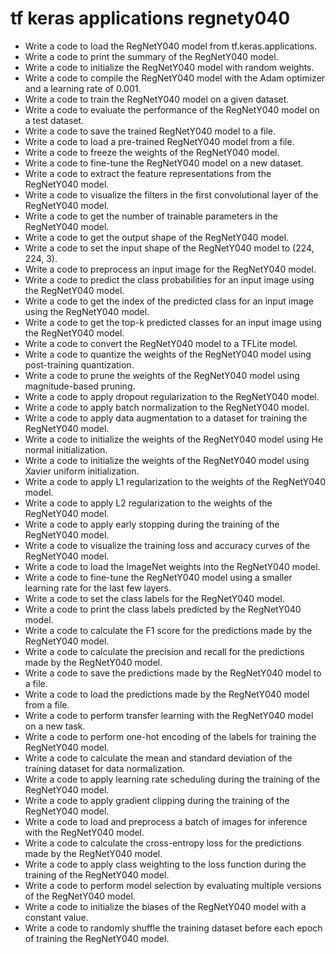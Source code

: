 # tf keras applications regnety040

- Write a code to load the RegNetY040 model from tf.keras.applications.
- Write a code to print the summary of the RegNetY040 model.
- Write a code to initialize the RegNetY040 model with random weights.
- Write a code to compile the RegNetY040 model with the Adam optimizer and a learning rate of 0.001.
- Write a code to train the RegNetY040 model on a given dataset.
- Write a code to evaluate the performance of the RegNetY040 model on a test dataset.
- Write a code to save the trained RegNetY040 model to a file.
- Write a code to load a pre-trained RegNetY040 model from a file.
- Write a code to freeze the weights of the RegNetY040 model.
- Write a code to fine-tune the RegNetY040 model on a new dataset.
- Write a code to extract the feature representations from the RegNetY040 model.
- Write a code to visualize the filters in the first convolutional layer of the RegNetY040 model.
- Write a code to get the number of trainable parameters in the RegNetY040 model.
- Write a code to get the output shape of the RegNetY040 model.
- Write a code to set the input shape of the RegNetY040 model to (224, 224, 3).
- Write a code to preprocess an input image for the RegNetY040 model.
- Write a code to predict the class probabilities for an input image using the RegNetY040 model.
- Write a code to get the index of the predicted class for an input image using the RegNetY040 model.
- Write a code to get the top-k predicted classes for an input image using the RegNetY040 model.
- Write a code to convert the RegNetY040 model to a TFLite model.
- Write a code to quantize the weights of the RegNetY040 model using post-training quantization.
- Write a code to prune the weights of the RegNetY040 model using magnitude-based pruning.
- Write a code to apply dropout regularization to the RegNetY040 model.
- Write a code to apply batch normalization to the RegNetY040 model.
- Write a code to apply data augmentation to a dataset for training the RegNetY040 model.
- Write a code to initialize the weights of the RegNetY040 model using He normal initialization.
- Write a code to initialize the weights of the RegNetY040 model using Xavier uniform initialization.
- Write a code to apply L1 regularization to the weights of the RegNetY040 model.
- Write a code to apply L2 regularization to the weights of the RegNetY040 model.
- Write a code to apply early stopping during the training of the RegNetY040 model.
- Write a code to visualize the training loss and accuracy curves of the RegNetY040 model.
- Write a code to load the ImageNet weights into the RegNetY040 model.
- Write a code to fine-tune the RegNetY040 model using a smaller learning rate for the last few layers.
- Write a code to set the class labels for the RegNetY040 model.
- Write a code to print the class labels predicted by the RegNetY040 model.
- Write a code to calculate the F1 score for the predictions made by the RegNetY040 model.
- Write a code to calculate the precision and recall for the predictions made by the RegNetY040 model.
- Write a code to save the predictions made by the RegNetY040 model to a file.
- Write a code to load the predictions made by the RegNetY040 model from a file.
- Write a code to perform transfer learning with the RegNetY040 model on a new task.
- Write a code to perform one-hot encoding of the labels for training the RegNetY040 model.
- Write a code to calculate the mean and standard deviation of the training dataset for data normalization.
- Write a code to apply learning rate scheduling during the training of the RegNetY040 model.
- Write a code to apply gradient clipping during the training of the RegNetY040 model.
- Write a code to load and preprocess a batch of images for inference with the RegNetY040 model.
- Write a code to calculate the cross-entropy loss for the predictions made by the RegNetY040 model.
- Write a code to apply class weighting to the loss function during the training of the RegNetY040 model.
- Write a code to perform model selection by evaluating multiple versions of the RegNetY040 model.
- Write a code to initialize the biases of the RegNetY040 model with a constant value.
- Write a code to randomly shuffle the training dataset before each epoch of training the RegNetY040 model.